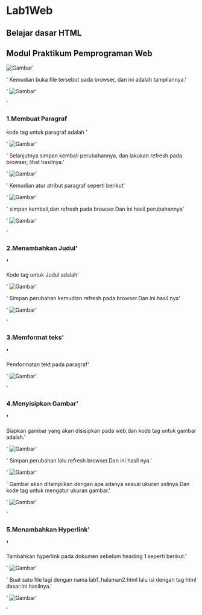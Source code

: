 # Lab1Web
## Belajar dasar HTML
## Modul Praktikum Pemprograman Web

 ![Gambar](Css.png)'<p>'
 Kemudian buka file tersebut pada browser, dan ini adalah tampilannya.'<p>'
 ![Gambar](Ss.png)'<p>'
### 1.Membuat Paragraf 
kode tag untuk paragraf adalah '<p>'
 ![Gambar](Css1.png)'<p>'
Selanjutnya simpan kembali perubahannya, dan lakukan refresh pada browser, lihat hasilnya.'<p>'
 ![Gambar](Ss1.png)'<p>'
 Kemudian atur atribut paragraf seperti berikut'<p>'
 ![Gambar](Css1.0.png)'<p>'
simpan kembali,dan refresh pada browser.Dan ini hasil perubahannya'<p>'
 ![Gambar](Ss1.0.png)'<p>'
### 2.Menambahkan Judul'<p>'
Kode tag untuk Judul adalah'<p>'
 ![Gambar](Css2.png)'<p>'
Simpan perubahan kemudian refresh pada browser.Dan ini hasil nya'<p>'
 ![Gambar](Ss2.png)'<p>'
### 3.Memformat teks'<p>'
Pemformatan tekt pada paragraf'<p>'
 ![Gambar](Ss5.PNG)'<p>'
### 4.Menyisipkan Gambar'<p>'
Siapkan gambar yang akan disisipkan pada web,dan kode tag untuk gambar adalah.'<p>'
 ![Gambar](Css3.png)'<p>'
Simpan perubahan lalu refresh browser.Dan ini hasil nya.'<p>'
 ![Gambar](Ss3.png)'<p>'
Gambar akan ditampilkan dengan apa adanya sesuai ukuran aslinya.Dan kode tag untuk mengatur ukuran gambar.'<p>'
 ![Gambar](Css3.0.png)'<p>'
### 5.Menambahkan Hyperlink'<p>'
Tambahkan hyperlink pada dokumen sebelum heading 1 seperti berikut.'<p>'
 ![Gambar](Css4.png)'<p>'
Buat satu file lagi dengan nama lab1_halaman2.html lalu isi dengan tag html dasar.Ini hasilnya.'<p>'
 ![Gambar](Ss4.png)'<p>'
